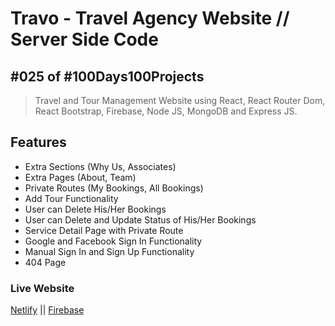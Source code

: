 # Travo - Travel Agency Website // Server Side Code
## #025 of #100Days100Projects
> Travel and Tour Management Website using React, React Router Dom, React Bootstrap, Firebase, Node JS, MongoDB and Express JS.

## Features

- Extra Sections (Why Us, Associates)
- Extra Pages (About, Team)
- Private Routes (My Bookings, All Bookings)
- Add Tour Functionality
- User can Delete His/Her Bookings
- User can Delete and Update Status of His/Her Bookings
- Service Detail Page with Private Route
- Google and Facebook Sign In Functionality
- Manual Sign In and Sign Up Functionality
- 404 Page

### Live Website
[Netlify](https://awesome-beaver-205d60.netlify.app/) ||
[Firebase](https://travo-a8443.web.app/)

